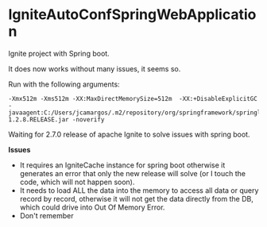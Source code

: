 # IgniteAutoConfSpringWebApplication
Ignite project with Spring boot.

It does now works without many issues, it seems so.

Run with the following arguments:
```
-Xmx512m -Xms512m -XX:MaxDirectMemorySize=512m  -XX:+DisableExplicitGC -javaagent:C:/Users/jcamargos/.m2/repository/org/springframework/springloaded/1.2.8.RELEASE/springloaded-1.2.8.RELEASE.jar -noverify
```

Waiting for 2.7.0 release of apache Ignite to solve issues with spring boot.

**Issues**
- It requires an IgniteCache instance for spring boot otherwise it generates an error that only the new release will solve (or I touch the code, which will not happen soon).
- It needs to load ALL the data into the memory to access all data or query record by record, otherwise it will not get the data directly from the DB, which could drive into Out Of Memory Error.
- Don't remember
